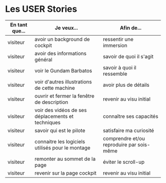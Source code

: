 # Les USER Stories 

|En tant que...|Je veux...|Afin de...|
|---|---|---|
|visiteur  | avoir un background de cockpit|ressentir une immersion |
|visiteur  | avoir des informations général| savoir de quoi il s'agit|
|visiteur |voir le Gundam Barbatos  | savoir à quoi il ressemble |
|visiteur  | voir d'autres illustrations de cette machine | avoir plus de détails |
|visiteur  | ouvrir et fermer la fenêtre de description| revenir au visu initial|
|visiteur |voir des vidéos de ses déplacements et techniques  | connaître ses capacités|
|visiteur  |savoir qui est le pilote | satisfaire ma curiosité|
|visiteur | connaitre les logiciels utilisés pour le montage | comprendre et/ou reproduire par sois-même |
|visiteur  | remonter au sommet de la page| éviter le scroll-up|
|visiteur|revenir sur la page cockpit| revenir au visu initial|